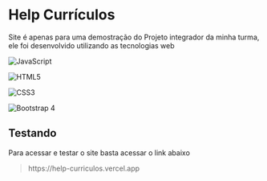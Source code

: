 # Help Currículos

<p> Site é apenas para uma demostração do Projeto integrador da minha turma, ele foi desenvolvido utilizando as tecnologias web</p>

![JavaScript](https://img.shields.io/badge/JavaScript-fff?style=flat&logo=JavaScript&logoColor=#fff)

![HTML5](https://img.shields.io/badge/HTML5-fff?style=flat&logo=HTML5&logoColor=#fff)

![CSS3](https://img.shields.io/badge/CSS3-fff?style=flat&logo=CSS3&logoColor=blue)

![Bootstrap 4](https://img.shields.io/badge/Bootstrap4-fff?style=flat&logo=Bootstrap&logoColor=purple)

## Testando

<p>Para acessar e testar o site basta acessar o link abaixo</p>

<blockquote>
    https://help-curriculos.vercel.app
</blockquote>